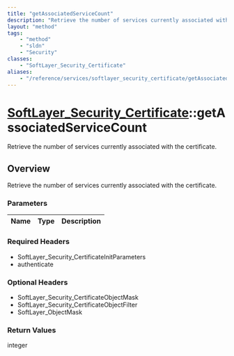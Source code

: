 ```yaml
---
title: "getAssociatedServiceCount"
description: "Retrieve the number of services currently associated with the certificate."
layout: "method"
tags:
    - "method"
    - "sldn"
    - "Security"
classes:
    - "SoftLayer_Security_Certificate"
aliases:
    - "/reference/services/softlayer_security_certificate/getAssociatedServiceCount"
---
```

# [SoftLayer_Security_Certificate](/reference/services/SoftLayer_Security_Certificate)::getAssociatedServiceCount

Retrieve the number of services currently associated with the certificate.


## Overview 
Retrieve the number of services currently associated with the certificate.

### Parameters 
|Name | Type | Description |
| --- | --- | --- |


### Required Headers
* SoftLayer_Security_CertificateInitParameters
* authenticate

### Optional Headers
* SoftLayer_Security_CertificateObjectMask
* SoftLayer_Security_CertificateObjectFilter
* SoftLayer_ObjectMask

### Return Values
integer

